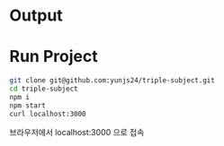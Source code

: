 # Output


# Run Project

```bash
git clone git@github.com:yunjs24/triple-subject.git
cd triple-subject
npm i
npm start
curl localhost:3000
```
브라우저에서 localhost:3000 으로 접속

#